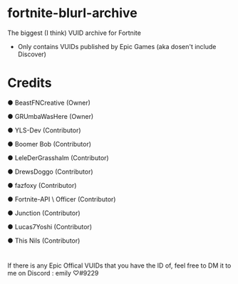 # fortnite-blurl-archive
The biggest (I think) VUID archive for Fortnite

- Only contains VUIDs published by Epic Games (aka dosen't include Discover)

# Credits
● BeastFNCreative (Owner)

● GRUmbaWasHere (Owner)

● YLS-Dev (Contributor)

● Boomer Bob (Contributor)

● LeleDerGrasshalm (Contributor)

● DrewsDoggo (Contributor)

● fazfoxy (Contributor)

● Fortnite-API \ Officer (Contributor)

● Junction (Contributor)

● Lucas7Yoshi (Contributor)

● This Nils (Contributor)

#

If there is any Epic Offical VUIDs that you have the ID of, feel free to DM it to me on Discord : emily ♡#9229

 
